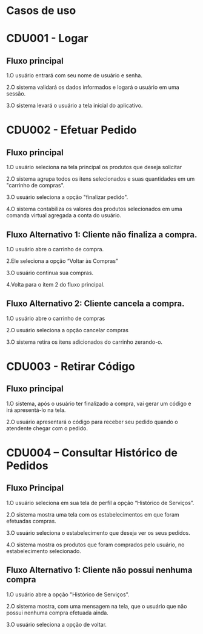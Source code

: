 # Casos de uso

# CDU001 - Logar

## Fluxo principal
1.O usuário entrará com seu nome de usuário e senha.

2.O sistema validará os dados informados e logará o usuário em uma sessão.

3.O sistema levará o usuário a tela inicial do aplicativo.

# CDU002 - Efetuar Pedido

## Fluxo principal
1.O usuário seleciona na tela principal os produtos que deseja solicitar

2.O sistema agrupa todos os itens selecionados e suas quantidades em um "carrinho de compras".

3.O usuário seleciona a opção "finalizar pedido".

4.O sistema contabiliza os valores dos produtos selecionados em uma comanda virtual agregada a conta do usuário.

  ## Fluxo Alternativo 1: Cliente não finaliza a compra.
  1.O usuário abre o carrinho de compra.
   
  2.Ele seleciona a opção “Voltar às Compras”
  
  3.O usuário continua sua compras.
  
  4.Volta para o item 2 do fluxo principal.
  
  ## Fluxo Alternativo 2: Cliente cancela a compra.
  1.O usuário abre o carrinho de compras
  
  2.O usuário seleciona a opção cancelar compras
  
  3.O sistema retira os itens adicionados do carrinho zerando-o.

  

# CDU003 - Retirar Código

## Fluxo principal
1.O sistema, após o usuário ter finalizado a compra, vai gerar um código e irá apresentá-lo na tela.

2.O usuário apresentará o código para receber seu pedido quando o atendente chegar com o pedido.



# CDU004 – Consultar Histórico de Pedidos

## Fluxo Principal
1.O usuário seleciona em sua tela de perfil a opção “Histórico de Serviços”.

2.O sistema mostra uma tela com os estabelecimentos em que foram efetuadas compras.

3.O usuário seleciona o estabelecimento que deseja ver os seus pedidos.

4.O sistema mostra os produtos que foram comprados pelo usuário, no estabelecimento selecionado. 

  ## Fluxo Alternativo 1: Cliente não possui nenhuma compra
  1.O usuário abre a opção "Histórico de Serviços".
  
  2.O sistema mostra, com uma mensagem na tela, que o usuário que não possui nenhuma compra efetuada ainda.
  
  3.O usuário seleciona a opção de voltar.
